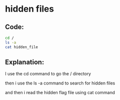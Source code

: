# hidden files

## Code:
```bash
cd /
ls -a
cat hidden_file
```
## Explanation:
I use the cd command to go the / directory

then i use the ls -a command to search for hidden files

and then i read the hidden flag file using cat command
